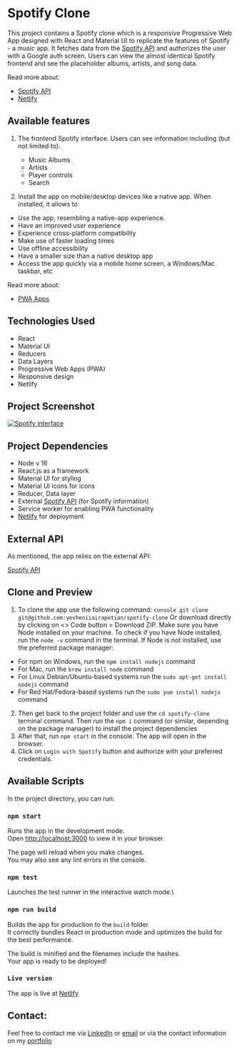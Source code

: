 # Spotify Clone

This project contains a Spotify clone which is a responsive Progressive Web App designed with React and Material UI to replicate the features of Spotify - a music app. It fetches data from the [Spotify API](https://developer.spotify.com/documentation/web-api) and authorizes the user with a Google auth screen. Users can view the almost identical Spotify frontend and see the placeholder albums, artists, and song data. 

Read more about:
- [Spotify API](https://developer.spotify.com/documentation/web-api)
- [Netlify](https://www.netlify.com/)

## Available features

1. The frontend Spotify interface.
   Users can see information including (but not limited to):
   - Music Albums
   - Artists
   - Player controls
   - Search
   

2. Install the app on mobile/desktop devices like a native app.
When installed, it allows to:
- Use the app, resembling a native-app experience.
- Have an improved user experience
- Experience cross-platform compatibility
- Make use of faster loading times
- Use offline accessibility
- Have a smaller size than a native desktop app
- Access the app quickly via a mobile home screen, a Windows/Mac taskbar, etc

Read more about:
- [PWA Apps](https://www.itaims.com/blog/benefits-of-progressive-web-apps-pwa-advantages-and-disadvantages)

## Technologies Used
- React
- Material UI
- Reducers
- Data Layers
- Progressive Web Apps (PWA)
- Responsive design
- Netlify

## Project Screenshot
<a href="[https://ibb.co/DzLKR0H](https://ibb.co/DzLKR0H)"><img src="https://i.ibb.co/pbnXLYB/2024-06-18-20h35-57.png" alt="Spotify interface" border="0"></a>       

## Project Dependencies
- Node v 16
- React.js as a framework
- Material UI for styling
- Material UI icons for icons
- Reducer, Data layer
- External [Spotify API](https://developer.spotify.com/documentation/web-api) (for Spotify information)
- Service worker for enabling PWA functionality
- [Netlify](https://www.netlify.com/) for deployment

## External API 
As mentioned, the app relies on the external API: 

[Spotify API](https://developer.spotify.com/documentation/web-api)

## Clone and Preview 
1. To clone the app use the following command:
```console git clone git@github.com:yevheniiairapetian/spotify-clone```
Or download directly by clicking on <> Code button > Download ZIP. Make sure you have Node installed on your machine. To check if you have Node installed, run the ```node -v``` command in the terminal. If Node is not installed, use the preferred package manager:
- For npm on Windows, run the ```npm install nodejs``` command 
- For Mac, run the ```brew install node``` command
- For Linux Debian/Ubuntu-based systems run the ```sudo apt-get install nodejs``` command
- For Red Hat/Fedora-based systems run the ```sudo yum install nodejs```
command
2. Then get back to the project folder and use the ```cd spotify-clone``` terminal command. Then run the ```npm i``` command (or similar, depending on the package manager) to install the project dependencies
  3. After that, run ```npm start``` in the console. The app will open in the browser.
  4. Click on ```Login with Spotify``` button and authorize with your preferred credentials.

## Available Scripts

In the project directory, you can run:

### `npm start`

Runs the app in the development mode.\
Open [http://localhost:3000](http://localhost:3000) to view it in your browser.

The page will reload when you make changes.\
You may also see any lint errors in the console.

### `npm test`

Launches the test runner in the interactive watch mode.\

### `npm run build`

Builds the app for production to the `build` folder.\
It correctly bundles React in production mode and optimizes the build for the best performance.

The build is minified and the filenames include the hashes.\
Your app is ready to be deployed!

### `Live version`
The app is live at [Netlify](https://spoti-fy-clone.netlify.app/)

## Contact:
Feel free to contact me via [LinkedIn](https://www.linkedin.com/in/yevheniiairapetian/) or [email](mailto:contact@yevheniiairapetian.com) or via the contact information on my [portfolio](https://yevheniiairapetian.com/#/contact) 
